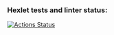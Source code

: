 ### Hexlet tests and linter status:
[![Actions Status](https://github.com/aemelianovich/frontend-project-lvl4/workflows/hexlet-check/badge.svg)](https://github.com/aemelianovich/frontend-project-lvl4/actions)
